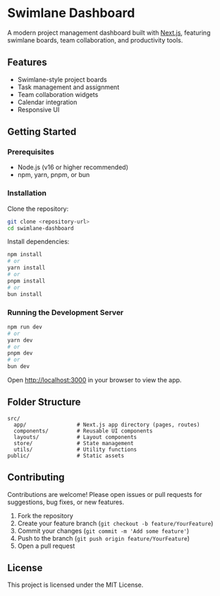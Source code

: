 # Swimlane Dashboard

A modern project management dashboard built with [Next.js](https://nextjs.org), featuring swimlane boards, team collaboration, and productivity tools.

## Features

-    Swimlane-style project boards
-    Task management and assignment
-    Team collaboration widgets
-    Calendar integration
-    Responsive UI

## Getting Started

### Prerequisites

-    Node.js (v16 or higher recommended)
-    npm, yarn, pnpm, or bun

### Installation

Clone the repository:

```bash
git clone <repository-url>
cd swimlane-dashboard
```

Install dependencies:

```bash
npm install
# or
yarn install
# or
pnpm install
# or
bun install
```

### Running the Development Server

```bash
npm run dev
# or
yarn dev
# or
pnpm dev
# or
bun dev
```

Open [http://localhost:3000](http://localhost:3000) in your browser to view the app.

## Folder Structure

```
src/
  app/                # Next.js app directory (pages, routes)
  components/         # Reusable UI components
  layouts/            # Layout components
  store/              # State management
  utils/              # Utility functions
public/               # Static assets
```

## Contributing

Contributions are welcome! Please open issues or pull requests for suggestions, bug fixes, or new features.

1. Fork the repository
2. Create your feature branch (`git checkout -b feature/YourFeature`)
3. Commit your changes (`git commit -m 'Add some feature'`)
4. Push to the branch (`git push origin feature/YourFeature`)
5. Open a pull request

## License

This project is licensed under the MIT License.

